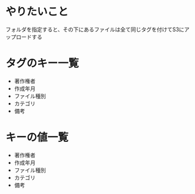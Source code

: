 # やりたいこと
フォルダを指定すると、その下にあるファイルは全て同じタグを付けてS3にアップロードする


# タグのキー一覧
* 著作権者
* 作成年月
* ファイル種別
* カテゴリ
* 備考

# キーの値一覧

* 著作権者
* 作成年月
* ファイル種別
* カテゴリ
* 備考